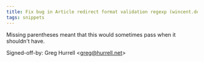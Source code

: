 ```yaml
---
title: Fix bug in Article redirect format validation regexp (wincent.dev, 4dae4d8)
tags: snippets
---
```


Missing parentheses meant that this would sometimes pass when it shouldn't have.

Signed-off-by: Greg Hurrell &lt;greg@hurrell.net&gt;
